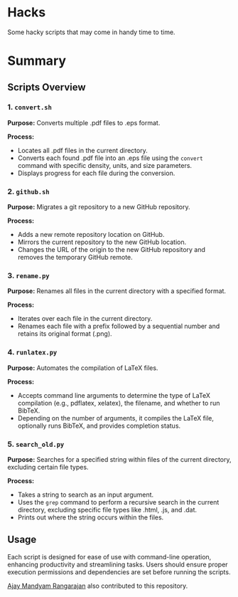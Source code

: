 # Hacks
Some hacky scripts that may come in handy time to time.

# Summary

## Scripts Overview

### 1. `convert.sh`
**Purpose:** Converts multiple .pdf files to .eps format.

**Process:**
- Locates all .pdf files in the current directory.
- Converts each found .pdf file into an .eps file using the `convert` command with specific density, units, and size parameters.
- Displays progress for each file during the conversion.

### 2. `github.sh`
**Purpose:** Migrates a git repository to a new GitHub repository.

**Process:**
- Adds a new remote repository location on GitHub.
- Mirrors the current repository to the new GitHub location.
- Changes the URL of the origin to the new GitHub repository and removes the temporary GitHub remote.

### 3. `rename.py`
**Purpose:** Renames all files in the current directory with a specified format.

**Process:**
- Iterates over each file in the current directory.
- Renames each file with a prefix followed by a sequential number and retains its original format (.png).

### 4. `runlatex.py`
**Purpose:** Automates the compilation of LaTeX files.

**Process:**
- Accepts command line arguments to determine the type of LaTeX compilation (e.g., pdflatex, xelatex), the filename, and whether to run BibTeX.
- Depending on the number of arguments, it compiles the LaTeX file, optionally runs BibTeX, and provides completion status.

### 5. `search_old.py`
**Purpose:** Searches for a specified string within files of the current directory, excluding certain file types.

**Process:**
- Takes a string to search as an input argument.
- Uses the `grep` command to perform a recursive search in the current directory, excluding specific file types like .html, .js, and .dat.
- Prints out where the string occurs within the files.

## Usage

Each script is designed for ease of use with command-line operation, enhancing productivity and streamlining tasks. Users should ensure proper execution permissions and dependencies are set before running the scripts.


[Ajay Mandyam Rangarajan](https://www.aices.rwth-aachen.de/en/people/rangarajan) also contributed to this repository.
